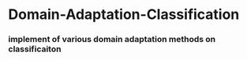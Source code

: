 # Domain-Adaptation-Classification

### implement of various domain adaptation methods on classificaiton
